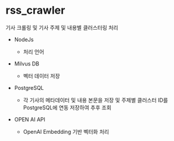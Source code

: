 # rss_crawler
기사 크롤링 및 기사 주제 및 내용별 클러스터링 처리

* NodeJs
  * 처리 언어
 
* Milvus DB
  * 벡터 데이터 저장
 
* PostgreSQL
  * 각 기사의 메타데이터 및 내용 본문을 저장 및 주제별 클러스터 ID를 PostgreSQL에 연동 저장하여 추후 조회
 
* OPEN AI API
  * OpenAI Embedding 기반 벡터화 처리
